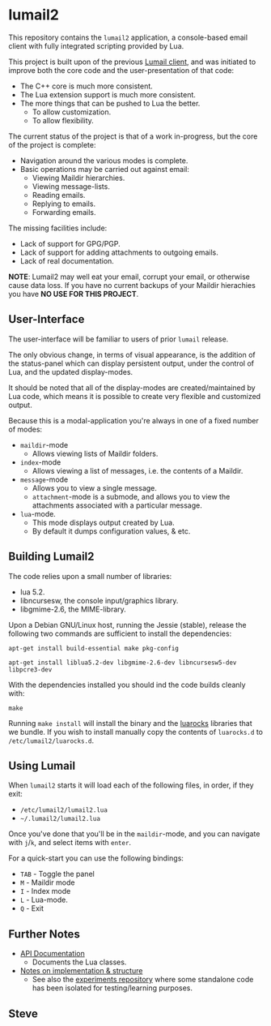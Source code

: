 
lumail2
=======

This repository contains the `lumail2` application, a console-based email
client with fully integrated scripting provided by Lua.

This project is built upon of the previous [Lumail client](https://github.com/lumail/lumail/), and was initiated to improve both the core code and the user-presentation of that code:

* The C++ core is much more consistent.
* The Lua extension support is much more consistent.
* The more things that can be pushed to Lua the better.
    * To allow customization.
    * To allow flexibility.

The current status of the project is that of a work in-progress, but the
core of the project is complete:

* Navigation around the various modes is complete.
* Basic operations may be carried out against email:
     * Viewing Maildir hierarchies.
     * Viewing message-lists.
     * Reading emails.
     * Replying to emails.
     * Forwarding emails.

The missing facilities include:

* Lack of support for GPG/PGP.
* Lack of support for adding attachments to outgoing emails.
* Lack of real documentation.

**NOTE**: Lumail2 may well eat your email, corrupt your email, or
otherwise cause data loss.  If you have no current backups of your
Maildir hierachies you have **NO USE FOR THIS PROJECT**.


User-Interface
--------------

The user-interface will be familiar to users of prior `lumail` release.

The only obvious change, in terms of visual appearance, is the addition of
the status-panel which can display persistent output, under the control of
Lua, and the updated display-modes.

It should be noted that all of the display-modes are created/maintained by
Lua code, which means it is possible to create very flexible and
customized output.

Because this is a modal-application you're always in one of a fixed number
of modes:


* `maildir`-mode
    * Allows viewing lists of Maildir folders.
* `index`-mode
    * Allows viewing a list of messages, i.e. the contents of a Maildir.
* `message`-mode
    * Allows you to view a single message.
    * `attachment`-mode is a submode, and allows you to view the attachments associated with a particular message.
* `lua`-mode.
    * This mode displays output created by Lua.
    * By default it dumps configuration values, & etc.


Building Lumail2
----------------

The code relies upon a small number of libraries:

* lua 5.2.
* libncursesw, the console input/graphics library.
* libgmime-2.6, the MIME-library.

Upon a Debian GNU/Linux host, running the Jessie (stable), release the following two commands are sufficient to install the dependencies:

    apt-get install build-essential make pkg-config

    apt-get install liblua5.2-dev libgmime-2.6-dev libncursesw5-dev libpcre3-dev

With the dependencies installed you should ind the code builds cleanly with:

    make

Running `make install` will install the binary and the [luarocks](https://luarocks.org/) libraries that we bundle.  If you wish to install manually copy the contents of `luarocks.d` to `/etc/lumail2/luarocks.d`.


Using Lumail
------------

When `lumail2` starts it will load each of the following files, in order,
if they exit:

* `/etc/lumail2/lumail2.lua`
* `~/.lumail2/lumail2.lua`

Once you've done that you'll be in the `maildir`-mode, and you can
navigate with `j`/`k`, and select items with `enter`.

For a quick-start you can use the following bindings:

* `TAB` - Toggle the panel
* `M` - Maildir mode
* `I` - Index mode
* `L` - Lua-mode.
* `Q` - Exit


Further Notes
-------------

* [API Documentation](API.md)
   * Documents the Lua classes.
* [Notes on implementation & structure](HACKING.md)
   * See also the [experiments repository](https://github.com/lumail/experiments) where some standalone code has been isolated for testing/learning purposes.


Steve
--
